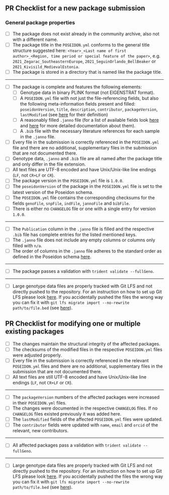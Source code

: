 <!--
Hello there!

Thanks for either
i. preparing a new package for submission to the community archive or
ii. improving one or multiple packages.

Both tasks are described in the submission guide here: https://www.poseidon-adna.org/#/archive_submission_guide

You can now open this Pull Request and then work through the relevant checklists below.
-->



<!-- TODO: Delete this section if you are not adding a new package, but only modify an existing one. -->

## PR Checklist for a new package submission

### General package properties

- [ ] The package does not exist already in the community archive, also not with a different name.
- [ ] The package title in the `POSEIDON.yml` conforms to the general title structure suggested here: `<Year>_<Last name of first author>_<Region, time period or special feature of the paper>`, e.g. `2021_Zegarac_SoutheasternEurope`, `2021_SeguinOrlando_BellBeaker` or `2021_Kivisild_MedievalEstonia`.
- [ ] The package is stored in a directory that is named like the package title.

***

- [ ] The package is complete and features the following elements:
  - [ ] Genotype data in binary PLINK format (not EIGENSTRAT format).
  - [ ] A `POSEIDON.yml` file with not just the file-referencing fields, but also the following meta-information fields present and filled: `poseidonVersion`, `title`, `description`, `contributor`, `packageVersion`, `lastModified` (see [here](https://github.com/poseidon-framework/poseidon-schema/blob/master/POSEIDON_yml_fields.tsv) for their definition)
  - [ ] A reasonably filled `.janno` file (for a list of available fields look [here](https://github.com/poseidon-framework/poseidon-schema/blob/master/janno_columns.tsv) and [here](https://www.poseidon-adna.org/#/janno_details) for more detailed documentation about them).
  - [ ] A `.bib` file with the necessary literature references for each sample in the `.janno` file.
- [ ] Every file in the submission is correctly referenced in the `POSEIDON.yml` file and there are no additional, supplementary files in the submission that are not documented there.
- [ ] Genotype data, `.janno` and `.bib` file are all named after the package title and only differ in the file extension.
- [ ] All text files are UTF-8 encoded and have Unix/Unix-like line endings (`LF`, not `CR+LF` or `CR`).
- [ ] The package version in the `POSEIDON.yml` file is `1.0.0`.
- [ ] The `poseidonVersion` of the package in the `POSEIDON.yml` file is set to the latest version of the Poseidon schema.
- [ ] The `POSEIDON.yml` file contains the corresponding checksums for the fields `genoFile`, `snpFile`, `indFile`, `jannoFile` and `bibFile`.
- [ ] There is either no `CHANGELOG` file or one with a single entry for version `1.0.0`.

***

- [ ] The `Publication` column in the `.janno` file is filled and the respective `.bib` file has complete entries for the listed mentioned keys.
- [ ] The `.janno` file does not include any empty columns or columns only filled with `n/a`.
- [ ] The order of columns in the `.janno` file adheres to the standard order as defined in the Poseidon schema [here](https://github.com/poseidon-framework/poseidon-schema/blob/master/janno_columns.tsv).

***

- [ ] The package passes a validation with `trident validate --fullGeno`.

***

- [ ] Large genotype data files are properly tracked with Git LFS and not directly pushed to the repository. For an instruction on how to set up Git LFS please look [here](https://www.poseidon-adna.org/#/archive_submission_guide?id=submitting-the-package). If you accidentally pushed the files the wrong way you can fix it with `git lfs migrate import --no-rewrite path/to/file.bed` (see [here](https://github.com/git-lfs/git-lfs/blob/main/docs/man/git-lfs-migrate.adoc#import-without-rewriting-history)).



<!-- TODO: Delete this section if you are not modifying an existing package, but add an entirely new one. -->

## PR Checklist for modifying one or multiple existing packages

- [ ] The changes maintain the structural integrity of the affected packages.
- [ ] The checksums of the modified files in the respective `POSEIDON.yml` files were adjusted properly.
- [ ] Every file in the submission is correctly referenced in the relevant `POSEIDON.yml` files and there are no additional, supplementary files in the submission that are not documented there.
- [ ] All text files are still UTF-8 encoded and have Unix/Unix-like line endings (`LF`, not `CR+LF` or `CR`).

***

- [ ] The `packageVersion` numbers of the affected packages were increased in their `POSEIDON.yml` files.
- [ ] The changes were documented in the respective `CHANGELOG` files. If no `CHANGELOG` files existed previously it was added here.
- [ ] The `lastModified` fields of the affected `POSEIDON.yml` files were updated.
- [ ] The `contributor` fields were updated with `name`, `email` and `orcid` of the relevant, new contributors.

***

- [ ] All affected packages pass a validation with `trident validate --fullGeno`.

***

- [ ] Large genotype data files are properly tracked with Git LFS and not directly pushed to the repository. For an instruction on how to set up Git LFS please look [here](https://www.poseidon-adna.org/#/archive_submission_guide?id=submitting-the-package). If you accidentally pushed the files the wrong way you can fix it with `git lfs migrate import --no-rewrite path/to/file.bed` (see [here](https://github.com/git-lfs/git-lfs/blob/main/docs/man/git-lfs-migrate.adoc#import-without-rewriting-history)).